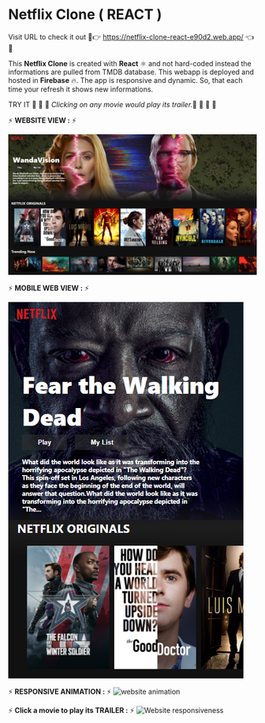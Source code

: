 # Netflix Clone ( REACT )

Visit URL to check it out 🌟👉 https://netflix-clone-react-e90d2.web.app/ 👈🌟 

This **Netflix Clone** is created with **React** ⚛️ and not hard-coded instead the informations are pulled from TMDB database. This webapp is deployed and hosted in **Firebase** 🔥.
The app is responsive and dynamic. So, that each time your refresh it shows new informations.

TRY IT 🌟 🌟 🌟 *Clicking on any movie would play its trailer.*🌟 🌟 🌟 🌟 

⚡ **WEBSITE VIEW :** ⚡

![website screenshot](https://github.com/saikrishnadas/Netflix-Clone-React/blob/main/Screenshot-webview.png)


⚡ **MOBILE WEB VIEW :** ⚡

![website mobile view](https://github.com/saikrishnadas/Netflix-Clone-React/blob/main/Screenshot-mobileview.png)


⚡ **RESPONSIVE ANIMATION :** ⚡
![website animation](https://github.com/saikrishnadas/Netflix-Clone-React/blob/main/screenshot.gif)


⚡ **Click a movie to play its TRAILER :** ⚡
![Website responsiveness](https://github.com/saikrishnadas/Netflix-Clone-React/blob/main/screenshot-trailer.gif)
